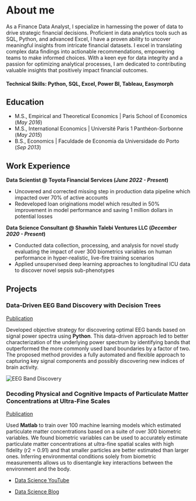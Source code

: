 # About me

As a Finance Data Analyst, I specialize in harnessing the power of data to drive strategic financial decisions. Proficient in data analytics tools such as SQL, Python, and advanced Excel, I have a proven ability to uncover meaningful insights from intricate financial datasets. I excel in translating complex data findings into actionable recommendations, empowering teams to make informed choices. With a keen eye for data integrity and a passion for optimizing analytical processes, I am dedicated to contributing valuable insights that positively impact financial outcomes.

#### Technical Skills: Python, SQL, Excel, Power BI, Tableau, Easymorph

## Education
- M.S., Empirical and Theoretical Economics	| Paris School of Economics (_May 2016_)								       		
- M.S., International Economics	| Université Paris 1 Panthéon-Sorbonne (_May 2015_)	 			        		
- B.S., Economics | Faculdade de Economia da Universidade do Porto (_Sep 2013_)

## Work Experience
**Data Scientist @ Toyota Financial Services (_June 2022 - Present_)**
- Uncovered and corrected missing step in production data pipeline which impacted over 70% of active accounts
- Redeveloped loan originations model which resulted in 50% improvement in model performance and saving 1 million dollars in potential losses

**Data Science Consultant @ Shawhin Talebi Ventures LLC (_December 2020 - Present_)**
- Conducted data collection, processing, and analysis for novel study evaluating the impact of over 300 biometrics variables on human performance in hyper-realistic, live-fire training scenarios
- Applied unsupervised deep learning approaches to longitudinal ICU data to discover novel sepsis sub-phenotypes

## Projects
### Data-Driven EEG Band Discovery with Decision Trees
[Publication](https://www.mdpi.com/1424-8220/22/8/3048)

Developed objective strategy for discovering optimal EEG bands based on signal power spectra using **Python**. This data-driven approach led to better characterization of the underlying power spectrum by identifying bands that outperformed the more commonly used band boundaries by a factor of two. The proposed method provides a fully automated and flexible approach to capturing key signal components and possibly discovering new indices of brain activity.

![EEG Band Discovery](/assets/img/eeg_band_discovery.jpeg)

### Decoding Physical and Cognitive Impacts of Particulate Matter Concentrations at Ultra-Fine Scales
[Publication](https://www.mdpi.com/1424-8220/22/11/4240)

Used **Matlab** to train over 100 machine learning models which estimated particulate matter concentrations based on a suite of over 300 biometric variables. We found biometric variables can be used to accurately estimate particulate matter concentrations at ultra-fine spatial scales with high fidelity (r2 = 0.91) and that smaller particles are better estimated than larger ones. Inferring environmental conditions solely from biometric measurements allows us to disentangle key interactions between the environment and the body.

- [Data Science YouTube](https://www.youtube.com/channel/UCa9gErQ9AE5jT2DZLjXBIdA)


- [Data Science Blog](https://medium.com/@shawhin)

